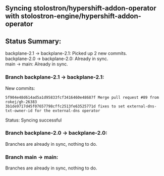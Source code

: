 ## Syncing stolostron/hypershift-addon-operator with stolostron-engine/hypershift-addon-operator

## Status Summary:

backplane-2.1 -> backplane-2.1: Picked up 2 new commits.  
backplane-2.0 -> backplane-2.0: Already in sync.  
main -> main: Already in sync.  

### Branch backplane-2.1 -> backplane-2.1:

New commits:

```
5f904e48d614ad5a1d95833fcf3416460e48687f Merge pull request #89 from rokej/gh-26383
3b1de9717d45f07657798cffc2513fe63525771d fixes to set external-dns-txt-owner-id for the external-dns operator
```

Status: Syncing successful

### Branch backplane-2.0 -> backplane-2.0:

Branches are already in sync, nothing to do.

### Branch main -> main:

Branches are already in sync, nothing to do.
